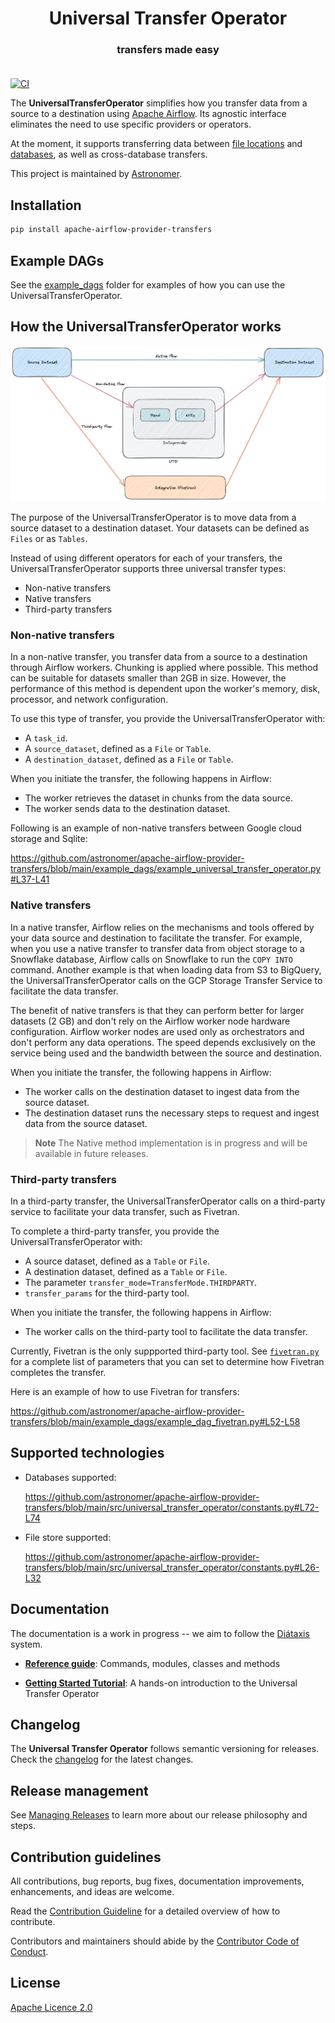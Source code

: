 <h1 align="center">
  Universal Transfer Operator
</h1>
  <h3 align="center">
transfers made easy<br><br>
</h3>


[![CI](https://github.com/astronomer/apache-airflow-provider-transfers/actions/workflows/ci-uto.yaml/badge.svg)](https://github.com/astronomer/apache-airflow-provider-transfers)

The **UniversalTransferOperator** simplifies how you transfer data from a source to a destination using [Apache Airflow](https://airflow.apache.org/). Its agnostic interface eliminates the need to use specific providers or operators.

At the moment, it supports transferring data between [file locations](https://github.com/astronomer/apache-airflow-provider-transfers/blob/main/src/universal_transfer_operator/constants.py#L26-L32) and [databases](https://github.com/astronomer/apache-airflow-provider-transfers/blob/main/src/universal_transfer_operator/constants.py#L72-L74), as well as cross-database transfers.

This project is maintained by [Astronomer](https://astronomer.io).

## Installation

```sh
pip install apache-airflow-provider-transfers
```

## Example DAGs

See the [example_dags](./example_dags) folder for examples of how you can use the UniversalTransferOperator.

## How the UniversalTransferOperator works

![Approach](./docs/images/approach.png)

The purpose of the UniversalTransferOperator is to move data from a source dataset to a destination dataset. Your datasets can be defined as `Files` or as `Tables`. 

Instead of using different operators for each of your transfers, the UniversalTransferOperator supports three universal transfer types:

- Non-native transfers
- Native transfers
- Third-party transfers

### Non-native transfers

In a non-native transfer, you transfer data from a source to a destination through Airflow workers. Chunking is applied where possible. This method can be suitable for datasets smaller than 2GB in size. However, the performance of this method is dependent upon the worker's memory, disk, processor, and network configuration.

To use this type of transfer, you provide the UniversalTransferOperator with:

- A `task_id`.
- A `source_dataset`, defined as a `File` or `Table`.
- A `destination_dataset`, defined as a `File` or `Table`.

When you initiate the transfer, the following happens in Airflow:

- The worker retrieves the dataset in chunks from the data source.
- The worker sends data to the destination dataset.

Following is an example of non-native transfers between Google cloud storage and Sqlite:

https://github.com/astronomer/apache-airflow-provider-transfers/blob/main/example_dags/example_universal_transfer_operator.py#L37-L41

### Native transfers

In a native transfer, Airflow relies on the mechanisms and tools offered by your data source and destination to facilitate the transfer. For example, when you use a native transfer to transfer data from object storage to a Snowflake database, Airflow calls on Snowflake to run the ``COPY INTO`` command. Another example is that when loading data from S3 to BigQuery, the UniversalTransferOperator calls on the GCP Storage Transfer Service to facilitate the data transfer.

The benefit of native transfers is that they can perform better for larger datasets (2 GB) and don't rely on the Airflow worker node hardware configuration. Airflow worker nodes are used only as orchestrators and don't perform any data operations. The speed depends exclusively on the service being used and the bandwidth between the source and destination.

When you initiate the transfer, the following happens in Airflow:

- The worker calls on the destination dataset to ingest data from the source dataset.
- The destination dataset runs the necessary steps to request and ingest data from the source dataset.

> **Note**
> The Native method implementation is in progress and will be available in future releases.

### Third-party transfers

In a third-party transfer, the UniversalTransferOperator calls on a third-party service to facilitate your data transfer, such as Fivetran.

To complete a third-party transfer, you provide the UniversalTransferOperator with:

- A source dataset, defined as a `Table` or `File`.
- A destination dataset, defined as a `Table` or `File`.
- The parameter `transfer_mode=TransferMode.THIRDPARTY`.
- `transfer_params` for the third-party tool.

When you initiate the transfer, the following happens in Airflow:

- The worker calls on the third-party tool to facilitate the data transfer.

Currently, Fivetran is the only suppported third-party tool. See [`fivetran.py`](https://github.com/astronomer/apache-airflow-provider-transfers/blob/main/src/universal_transfer_operator/integrations/fivetran.py) for a complete list of parameters that you can set to determine how Fivetran completes the transfer.

Here is an example of how to use Fivetran for transfers:

https://github.com/astronomer/apache-airflow-provider-transfers/blob/main/example_dags/example_dag_fivetran.py#L52-L58

## Supported technologies

- Databases supported:

    https://github.com/astronomer/apache-airflow-provider-transfers/blob/main/src/universal_transfer_operator/constants.py#L72-L74

- File store supported:

    https://github.com/astronomer/apache-airflow-provider-transfers/blob/main/src/universal_transfer_operator/constants.py#L26-L32

## Documentation

The documentation is a work in progress -- we aim to follow the [Diátaxis](https://diataxis.fr/) system.

- **[Reference guide](https://apache-airflow-provider-transfers.readthedocs.io/)**: Commands, modules, classes and methods

- **[Getting Started Tutorial](https://apache-airflow-provider-transfers.readthedocs.io/en/latest/getting-started/GETTING_STARTED.html)**: A hands-on introduction to the Universal Transfer Operator

## Changelog

The **Universal Transfer Operator** follows semantic versioning for releases. Check the [changelog](/docs/CHANGELOG.md) for the latest changes.


## Release management

See [Managing Releases](/docs/development/RELEASE.md) to learn more about our release philosophy and steps.


## Contribution guidelines

All contributions, bug reports, bug fixes, documentation improvements, enhancements, and ideas are welcome.

Read the [Contribution Guideline](/docs/development/CONTRIBUTING.md) for a detailed overview of how to contribute.

Contributors and maintainers should abide by the [Contributor Code of Conduct](CODE_OF_CONDUCT.md).


## License

[Apache Licence 2.0](LICENSE)
